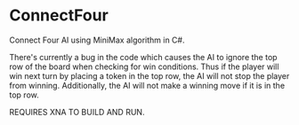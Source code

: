 ConnectFour
===========

Connect Four AI using MiniMax algorithm in C#.

There's currently a bug in the code which causes the AI to ignore the top row of the board when checking for win conditions. Thus if the player will win next turn by placing a token in the top row, the AI will not stop the player from winning. Additionally, the AI will not make a winning move if it is in the top row.

REQUIRES XNA TO BUILD AND RUN.
